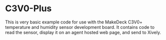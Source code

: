 C3V0-Plus
=========

This is very basic example code for use with the MakeDeck C3V0+ temperature and humidity sensor development board.
It contains code to read the sensor, display it on an agent hosted web page, and send to Xively.


